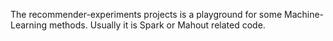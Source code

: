 The recommender-experiments projects is a playground for some
Machine-Learning methods. Usually it is Spark or Mahout related
code.

